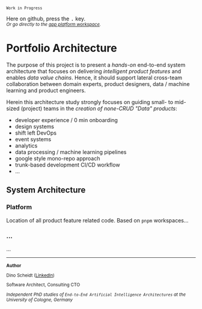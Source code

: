 <sub>`Work in Progress`</sub>

Here on github, press the <kbd>.</kbd> key.<br>
<sub>_Or go directly to the [app platform workspace](https://github.dev/hundertschaft/portfolio/blob/trunk/app-platform.code-workspace?workspace=true)._</sub>

# Portfolio Architecture

The purpose of this project is to present a _hands-on_ end-to-end system architecture that focuses on delivering _intelligent product features_ and enables _data value chains_. Hence, it should support lateral cross-team collaboration between domain experts, product designers, data / machine learning and product engineers.

Herein this architecture study strongly focuses on guiding small- to mid-sized (project) teams in the _creation of none-CRUD "Data" products_:

- developer experience / 0 min onboarding
- design systems
- shift left DevOps
- event systems
- analytics
- data processing / machine learning pipelines
- google style mono-repo approach
- trunk-based development CI/CD workflow
- ...

## System Architecture

### Platform

Location of all product feature related code. Based on `pnpm` workspaces...

### ...

...

---

<sub>

**Author**

Dino Scheidt ([LinkedIn](https://www.linkedin.com/in/dinoscheidt/))

Software Architect, Consulting CTO

<i>Independent PhD studies of `End-to-End Artificial Intelligence Architectures` at the University of Cologne, Germany</i>
</sub>
